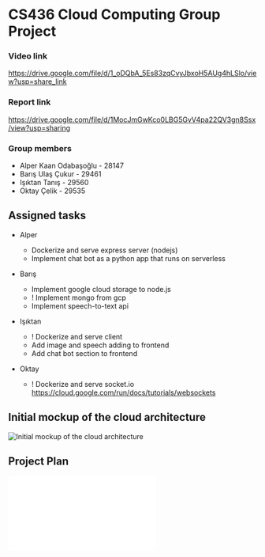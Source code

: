 # CS436 Cloud Computing Group Project

### Video link
https://drive.google.com/file/d/1_oDQbA_5Es83zqCvyJbxoH5AUg4hLSlo/view?usp=share_link

### Report link
https://drive.google.com/file/d/1MocJmGwKco0LBG5GvV4pa22QV3gn8Ssx/view?usp=sharing

### Group members
* Alper Kaan Odabaşoğlu - 28147
* Barış Ulaş Çukur - 29461
* Işıktan Tanış - 29560
* Oktay Çelik - 29535

## Assigned tasks

* Alper
    * Dockerize and serve express server (nodejs)
    * Implement chat bot as a python app that runs on serverless

* Barış
    * Implement google cloud storage to node.js
    * ! Implement mongo from gcp
    * Implement speech-to-text api

* Işıktan
    * ! Dockerize and serve client
    * Add image and speech adding to frontend
    * Add chat bot section to frontend

* Oktay
    * ! Dockerize and serve socket.io https://cloud.google.com/run/docs/tutorials/websockets


## Initial mockup of the cloud architecture

![Initial mockup of the cloud architecture](https://i.imgur.com/awlnXV7.png)

## Project Plan 

![Project Plan](./CS436%20Project%20Plan.pdf)
